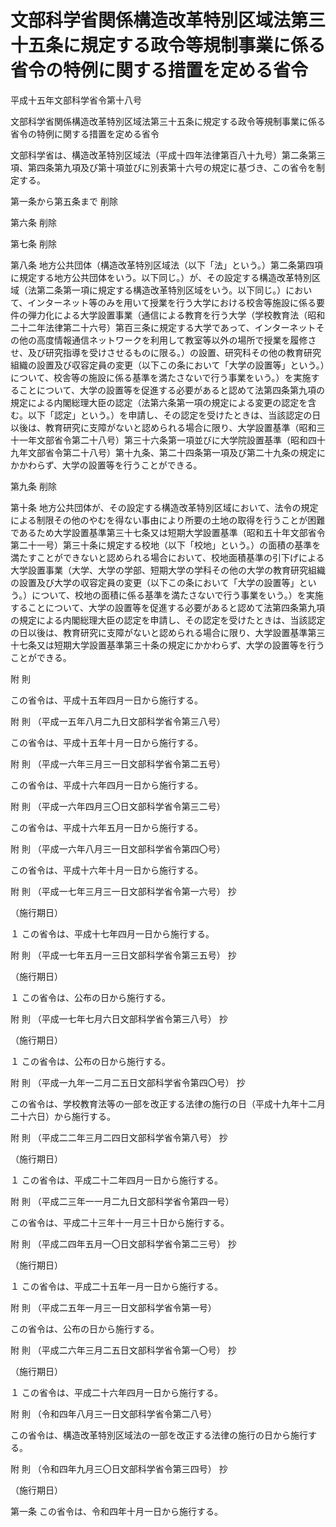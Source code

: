# 文部科学省関係構造改革特別区域法第三十五条に規定する政令等規制事業に係る省令の特例に関する措置を定める省令

平成十五年文部科学省令第十八号

文部科学省関係構造改革特別区域法第三十五条に規定する政令等規制事業に係る省令の特例に関する措置を定める省令

文部科学省は、構造改革特別区域法（平成十四年法律第百八十九号）第二条第三項、第四条第九項及び第十項並びに別表第十六号の規定に基づき、この省令を制定する。

第一条から第五条まで 削除

第六条 削除

第七条 削除

第八条 地方公共団体（構造改革特別区域法（以下「法」という。）第二条第四項に規定する地方公共団体をいう。以下同じ。）が、その設定する構造改革特別区域（法第二条第一項に規定する構造改革特別区域をいう。以下同じ。）において、インターネット等のみを用いて授業を行う大学における校舎等施設に係る要件の弾力化による大学設置事業（通信による教育を行う大学（学校教育法（昭和二十二年法律第二十六号）第百三条に規定する大学であって、インターネットその他の高度情報通信ネットワークを利用して教室等以外の場所で授業を履修させ、及び研究指導を受けさせるものに限る。）の設置、研究科その他の教育研究組織の設置及び収容定員の変更（以下この条において「大学の設置等」という。）について、校舎等の施設に係る基準を満たさないで行う事業をいう。）を実施することについて、大学の設置等を促進する必要があると認めて法第四条第九項の規定による内閣総理大臣の認定（法第六条第一項の規定による変更の認定を含む。以下「認定」という。）を申請し、その認定を受けたときは、当該認定の日以後は、教育研究に支障がないと認められる場合に限り、大学設置基準（昭和三十一年文部省令第二十八号）第三十六条第一項並びに大学院設置基準（昭和四十九年文部省令第二十八号）第十九条、第二十四条第一項及び第二十九条の規定にかかわらず、大学の設置等を行うことができる。

第九条 削除

第十条 地方公共団体が、その設定する構造改革特別区域において、法令の規定による制限その他のやむを得ない事由により所要の土地の取得を行うことが困難であるため大学設置基準第三十七条又は短期大学設置基準（昭和五十年文部省令第二十一号）第三十条に規定する校地（以下「校地」という。）の面積の基準を満たすことができないと認められる場合において、校地面積基準の引下げによる大学設置事業（大学、大学の学部、短期大学の学科その他の大学の教育研究組織の設置及び大学の収容定員の変更（以下この条において「大学の設置等」という。）について、校地の面積に係る基準を満たさないで行う事業をいう。）を実施することについて、大学の設置等を促進する必要があると認めて法第四条第九項の規定による内閣総理大臣の認定を申請し、その認定を受けたときは、当該認定の日以後は、教育研究に支障がないと認められる場合に限り、大学設置基準第三十七条又は短期大学設置基準第三十条の規定にかかわらず、大学の設置等を行うことができる。

附 則

この省令は、平成十五年四月一日から施行する。

附 則 （平成一五年八月二九日文部科学省令第三八号）

この省令は、平成十五年十月一日から施行する。

附 則 （平成一六年三月三一日文部科学省令第二五号）

この省令は、平成十六年四月一日から施行する。

附 則 （平成一六年四月三〇日文部科学省令第三二号）

この省令は、平成十六年五月一日から施行する。

附 則 （平成一六年八月三一日文部科学省令第四〇号）

この省令は、平成十六年十月一日から施行する。

附 則 （平成一七年三月三一日文部科学省令第一六号） 抄

（施行期日）

１ この省令は、平成十七年四月一日から施行する。

附 則 （平成一七年五月一三日文部科学省令第三五号） 抄

（施行期日）

１ この省令は、公布の日から施行する。

附 則 （平成一七年七月六日文部科学省令第三八号） 抄

（施行期日）

１ この省令は、公布の日から施行する。

附 則 （平成一九年一二月二五日文部科学省令第四〇号） 抄

この省令は、学校教育法等の一部を改正する法律の施行の日（平成十九年十二月二十六日）から施行する。

附 則 （平成二二年三月二四日文部科学省令第八号） 抄

（施行期日）

１ この省令は、平成二十二年四月一日から施行する。

附 則 （平成二三年一一月二九日文部科学省令第四一号）

この省令は、平成二十三年十一月三十日から施行する。

附 則 （平成二四年五月一〇日文部科学省令第二三号） 抄

（施行期日）

１ この省令は、平成二十五年一月一日から施行する。

附 則 （平成二五年一月三一日文部科学省令第一号）

この省令は、公布の日から施行する。

附 則 （平成二六年三月二五日文部科学省令第一〇号） 抄

（施行期日）

１ この省令は、平成二十六年四月一日から施行する。

附 則 （令和四年八月三一日文部科学省令第二八号）

この省令は、構造改革特別区域法の一部を改正する法律の施行の日から施行する。

附 則 （令和四年九月三〇日文部科学省令第三四号） 抄

（施行期日）

第一条 この省令は、令和四年十月一日から施行する。

